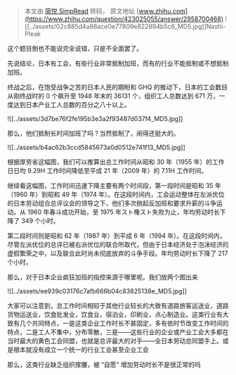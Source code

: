 > 本文由 [简悦 SimpRead](http://ksria.com/simpread/) 转码， 原文地址 [www.zhihu.com](https://www.zhihu.com/question/423025055/answer/2958700468) ![[../assets/02c885d4a98ace0e77809e822894b5c6_MD5.jpg]]Nashi-Pleak​

这个题目倒也不能说完全说错，只是不全面罢了。

先说结论，日本有工会，有些行业非常抵制加班，而有的行业不能抵制或不想抵制加班。

终战之后，在饱受战争之苦的日本人民的期盼和 GHQ 的推动下，日本的工会数目从刚终战时的 0 个飙升至 1948 年末的 36131 个，组织工人总数达到 671 万，一度达到日本产业工人总数的百分之八十以上。

![[../assets/3d7be76f2fe195b3e3a2f93487d037f4_MD5.jpg]]

那么，他们抵制长时间加班了吗？当然抵制了，闹得还挺大的。

![[../assets/b4ac62b3ccd5845673a0d0512e741f13_MD5.jpg]]

根据厚劳省这幅图，我们可以推算出总工作时间从昭和 30 年（1955 年）的工作日日均 9.29H 工作时间降低至平成 21 年（2009 年）的 7.11H 工作时间。

继续看这幅图，工作时间迅速下降主要有两个时间段，第一段时间是昭和 35 年（1960 年）到昭和 49 年（1974 年）。在这段时间内，工会运动整体在左派优位的日本劳动组合总评议会的领导之下，他们多次掀起反加班和要求升薪的斗争运动。从 1960 年春斗成功开始，至 1975 年スト権スト失败为止，年均劳动时长下降了 349 个小时。

第二段时间则是昭和 62 年（1987 年）到平成 6 年（1994 年）。在这段时间内，尽管左派优位的总评已被右派优位的联合所取代，但由于日本经济处于泡沫经济的虚假繁荣之中，以及联合此时尚未彻底放弃的斗争手段。年均劳动时长下降了 217 个小时。

那么，对于日本企业疯狂加班的指控来源于哪里呢。我们放两个图出来

![[../assets/ee939c03176c7afb666b04c83825138e_MD5.jpg]]

大家可以注意到，总工作时间相较于其他行业较长的大致有道路旅客运送业，道路货物运送业，饮食批发业，饮食业，宿泊业，印刷业，点心制造业。这类行业有大致有几个共同特点，一是这类企业工作时长不甚固定，多有依时节改变工作时间的特点，二是工人不集中，分布零散，三是——这些行业的企业或产业工会大多都在当时最大的黄色工会同盟，也就是总评最大的对手——全日本劳动总同盟手上。或是根本就没有成立一个统一的行业工会甚至企业工会

那么，这类行业缺乏组织撑腰，被 “自愿” 增加劳动时长不是很正常的吗